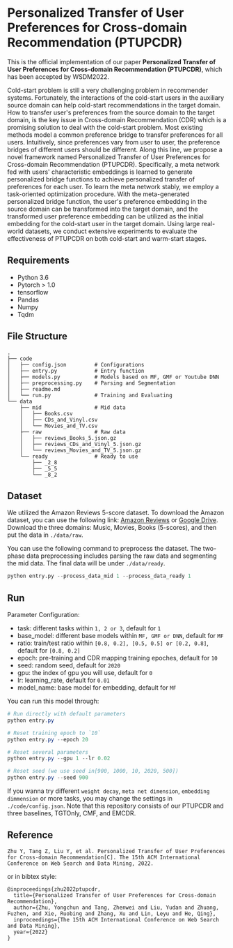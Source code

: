 # Personalized Transfer of User Preferences for Cross-domain Recommendation (PTUPCDR)
This is the official implementation of our paper **Personalized Transfer of User Preferences for Cross-domain Recommendation (PTUPCDR)**, which has been accepted by WSDM2022.

Cold-start problem is still a very challenging problem in recommender systems. Fortunately, the interactions of the cold-start users in the auxiliary source domain can help cold-start recommendations in the target domain. How to transfer user's preferences from the source domain to the target domain, is the key issue in Cross-domain Recommendation (CDR) which is a promising solution to deal with the cold-start problem. Most existing methods model a common preference bridge to transfer preferences for all users. Intuitively, since preferences vary from user to user, the preference bridges of different users should be different. Along this line, we propose a novel framework named Personalized Transfer of User Preferences for Cross-domain Recommendation (PTUPCDR). Specifically, a meta network fed with users' characteristic embeddings is learned to generate personalized bridge functions to achieve personalized transfer of preferences for each user. To learn the meta network stably, we employ a task-oriented optimization procedure. With the meta-generated personalized bridge function, the user's preference embedding in the source domain can be transformed into the target domain, and the transformed user preference embedding can be utilized as the initial embedding for the cold-start user in the target domain.  Using large real-world datasets, we conduct extensive experiments to evaluate the effectiveness of PTUPCDR on both cold-start and warm-start stages.

## Requirements

- Python 3.6
- Pytorch > 1.0
- tensorflow
- Pandas
- Numpy
- Tqdm

## File Structure

```
.
├── code
│   ├── config.json         # Configurations
│   ├── entry.py            # Entry function
│   ├── models.py           # Models based on MF, GMF or Youtube DNN
│   ├── preprocessing.py    # Parsing and Segmentation
│   ├── readme.md
│   └── run.py              # Training and Evaluating 
└── data
    ├── mid                 # Mid data
    │   ├── Books.csv
    │   ├── CDs_and_Vinyl.csv
    │   └── Movies_and_TV.csv
    ├── raw                 # Raw data
    │   ├── reviews_Books_5.json.gz
    │   ├── reviews_CDs_and_Vinyl_5.json.gz
    │   └── reviews_Movies_and_TV_5.json.gz
    └── ready               # Ready to use
        ├── _2_8
        ├── _5_5
        └── _8_2
```

## Dataset

We utilized the Amazon Reviews 5-score dataset. 
To download the Amazon dataset, you can use the following link: [Amazon Reviews](http://jmcauley.ucsd.edu/data/amazon/links.html) or [Google Drive](https://drive.google.com/drive/folders/1BR4W4eN4nI8aoJw0kvT0_AUC-jD5NeY8?usp=sharing). 
Download the three domains: Music, Movies, Books (5-scores), and then put the data in `./data/raw`.

You can use the following command to preprocess the dataset. 
The two-phase data preprocessing includes parsing the raw data and segmenting the mid data. 
The final data will be under `./data/ready`.

```python
python entry.py --process_data_mid 1 --process_data_ready 1
```

## Run

Parameter Configuration:

- task: different tasks within `1, 2 or 3`, default for `1`
- base_model: different base models within `MF, GMF or DNN`, default for `MF`
- ratio: train/test ratio within `[0.8, 0.2], [0.5, 0.5] or [0.2, 0.8]`, default for `[0.8, 0.2]`
- epoch: pre-training and CDR mapping training epoches, default for `10`
- seed: random seed, default for `2020`
- gpu: the index of gpu you will use, default for `0`
- lr: learning_rate, default for `0.01`
- model_name: base model for embedding, default for `MF`

You can run this model through:

```powershell
# Run directly with default parameters 
python entry.py

# Reset training epoch to `10`
python entry.py --epoch 20

# Reset several parameters
python entry.py --gpu 1 --lr 0.02

# Reset seed (we use seed in[900, 1000, 10, 2020, 500])
python entry.py --seed 900
```

If you wanna try different `weight decay`, `meta net dimension`, `embedding dimmension` or more tasks, you may change 
the settings in `./code/config.json`. Note that this repository consists of our PTUPCDR and three baselines, TGTOnly, CMF, and EMCDR.


## Reference

```
Zhu Y, Tang Z, Liu Y, et al. Personalized Transfer of User Preferences for Cross-domain Recommendation[C]. The 15th ACM International Conference on Web Search and Data Mining, 2022.
```

or in bibtex style:

```
@inproceedings{zhu2022ptupcdr,
  title={Personalized Transfer of User Preferences for Cross-domain Recommendation},
  author={Zhu, Yongchun and Tang, Zhenwei and Liu, Yudan and Zhuang, Fuzhen, and Xie, Ruobing and Zhang, Xu and Lin, Leyu and He, Qing},
  inproceedings={The 15th ACM International Conference on Web Search and Data Mining},
  year={2022}
}
```